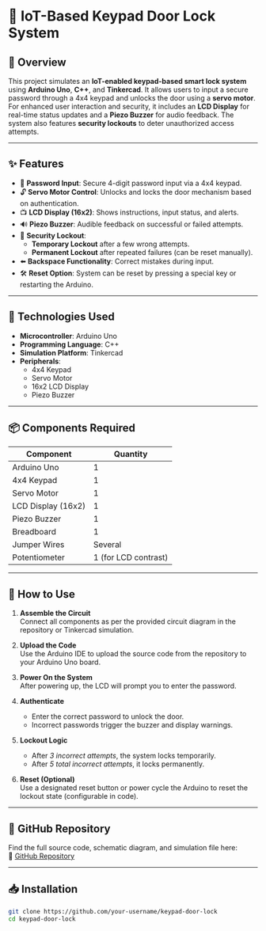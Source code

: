 # 🔐 IoT-Based Keypad Door Lock System

## 📌 Overview
This project simulates an **IoT-enabled keypad-based smart lock system** using **Arduino Uno**, **C++**, and **Tinkercad**. It allows users to input a secure password through a 4x4 keypad and unlocks the door using a **servo motor**. For enhanced user interaction and security, it includes an **LCD Display** for real-time status updates and a **Piezo Buzzer** for audio feedback. The system also features **security lockouts** to deter unauthorized access attempts.

---

## ✨ Features
- 🔢 **Password Input**: Secure 4-digit password input via a 4x4 keypad.
- 🔓 **Servo Motor Control**: Unlocks and locks the door mechanism based on authentication.
- 📺 **LCD Display (16x2)**: Shows instructions, input status, and alerts.
- 🔊 **Piezo Buzzer**: Audible feedback on successful or failed attempts.
- 🔐 **Security Lockout**: 
  - **Temporary Lockout** after a few wrong attempts.
  - **Permanent Lockout** after repeated failures (can be reset manually).
- ⬅️ **Backspace Functionality**: Correct mistakes during input.
- 🛠️ **Reset Option**: System can be reset by pressing a special key or restarting the Arduino.

---

## 🧰 Technologies Used
- **Microcontroller**: Arduino Uno
- **Programming Language**: C++
- **Simulation Platform**: Tinkercad
- **Peripherals**:
  - 4x4 Keypad
  - Servo Motor
  - 16x2 LCD Display
  - Piezo Buzzer

---

## 📦 Components Required
| Component         | Quantity |
|------------------|----------|
| Arduino Uno       | 1        |
| 4x4 Keypad        | 1        |
| Servo Motor       | 1        |
| LCD Display (16x2)| 1        |
| Piezo Buzzer      | 1        |
| Breadboard        | 1        |
| Jumper Wires      | Several  |
| Potentiometer     | 1 (for LCD contrast) |

---

## 🚀 How to Use
1. **Assemble the Circuit**  
   Connect all components as per the provided circuit diagram in the repository or Tinkercad simulation.

2. **Upload the Code**  
   Use the Arduino IDE to upload the source code from the repository to your Arduino Uno board.

3. **Power On the System**  
   After powering up, the LCD will prompt you to enter the password.

4. **Authenticate**  
   - Enter the correct password to unlock the door.
   - Incorrect passwords trigger the buzzer and display warnings.

5. **Lockout Logic**  
   - After _3 incorrect attempts_, the system locks temporarily.
   - After _5 total incorrect attempts_, it locks permanently.

6. **Reset (Optional)**  
   Use a designated reset button or power cycle the Arduino to reset the lockout state (configurable in code).

---

## 📂 GitHub Repository
Find the full source code, schematic diagram, and simulation file here:  
🔗 [GitHub Repository](https://github.com/your-username/keypad-door-lock)

---

## 📥 Installation
```bash
git clone https://github.com/your-username/keypad-door-lock
cd keypad-door-lock
